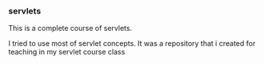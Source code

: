 ### servlets

This is a complete course of servlets.

I tried to use most of servlet concepts.
It was a repository that i created for teaching in my servlet course class
